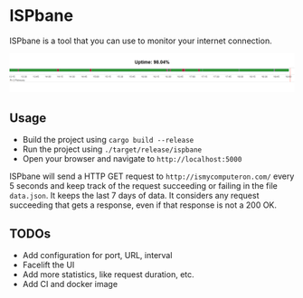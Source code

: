 # ISPbane

ISPbane is a tool that you can use to monitor your internet connection.

![ISPbane](./screenshot.png)

## Usage

* Build the project using `cargo build --release`
* Run the project using `./target/release/ispbane`
* Open your browser and navigate to `http://localhost:5000`

ISPbane will send a HTTP GET request to `http://ismycomputeron.com/` every 5 seconds and keep track of the request succeeding or failing in the file `data.json`. It keeps the last 7 days of data. It considers any request succeeding that gets a response, even if that response is not a 200 OK.

## TODOs
* Add configuration for port, URL, interval
* Facelift the UI
* Add more statistics, like request duration, etc.
* Add CI and docker image